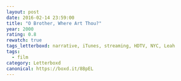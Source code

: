 ```yaml
---
layout: post 
date: 2016-02-14 23:59:00
title: "O Brother, Where Art Thou?"
year: 2000
rating: 0.8
rewatch: true
tags_letterboxd: narrative, iTunes, streaming, HDTV, NYC, Leah
tags:
  - film
category: Letterboxd
canonical: https://boxd.it/8BpEL
---
```

